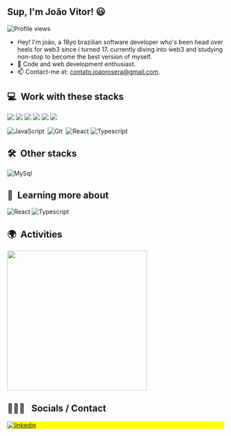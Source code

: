 ## Sup, I'm João Vitor! 😃

<p align="left"> <img src="https://komarev.com/ghpvc/?username=joaorosera&color=blue" alt="Profile views" /> </p>

- Hey! I'm joão, a 18yo brazilian software developer who's been head over heels for web3 since i turned 17. currently diving into web3 and studying non-stop to become the best version of myself.
- 🌱 Code and web development enthusiast.
- 📫 Contact-me at: contato.joaorosera@gmail.com.

  
## 💻 &nbsp;Work with these stacks

<img src="https://img.shields.io/badge/JavaScript-000000.svg?style=for-the-badge&logo=javascript&logoColor=F7E017"> 
<img src="https://img.shields.io/badge/TypeScript-000000.svg?style=for-the-badge&logo=typescript&logoColor=3178C6"> 
<img src="https://img.shields.io/badge/HTML5-F26624.svg?style=for-the-badge&logo=html5&logoColor=white"> 
<img src="https://img.shields.io/badge/CSS-2465F1.svg?style=for-the-badge&logo=CSS3&logoColor=white">
<img src="https://img.shields.io/badge/Git-%23F05033.svg?style=for-the-badge&logo=git&logoColor=white">
<img src="https://img.shields.io/badge/React-000000.svg?style=for-the-badge&logo=react&logoColor=61DAFB">

![JavaScript](https://img.shields.io/badge/-JavaScript-05122A?style=flat&logo=javascript)&nbsp;
![Git](https://img.shields.io/badge/-Git-05122A?style=flat&logo=git)&nbsp;
![React](https://img.shields.io/badge/-React-05122A?style=flat&logo=react)
![Typescript](https://img.shields.io/badge/-Typescript-05122A?style=flat&logo=typescript)

## 🛠 &nbsp;Other stacks

![MySql](https://img.shields.io/badge/-MySQL-05122A?style=flat&logo=mysql)&nbsp;

## 📔 &nbsp;Learning more about

![React](https://img.shields.io/badge/-React-05122A?style=flat&logo=react)
![Typescript](https://img.shields.io/badge/-Typescript-05122A?style=flat&logo=typescript)

## 🌍 &nbsp;Activities
<p align="left">
      <img width=325  src="https://github-readme-stats.vercel.app/api/top-langs/?username=joaorosera&hide=c%23,powershell,Mathematica,Ruby,Objective-C,Objective-C%2b%2b,Cuda&title_color=61dafb&text_color=ffffff&icon_color=61dafb&bg_color=20232a&langs_count=8&layout=compact&border_color=61dafb&hide_border=true" />
</p>

 ## 👩🏽‍💻 &nbsp; Socials / Contact

<p align="left" style="background:yellow">
  <a href="https://linkedin.com/in/joaorosera" target="_blank">
    <img align="center" src="https://img.shields.io/badge/-joaorosera-05122A?style=flat&logo=linkedin" alt="linkedin"/>
  </a>
</p>

